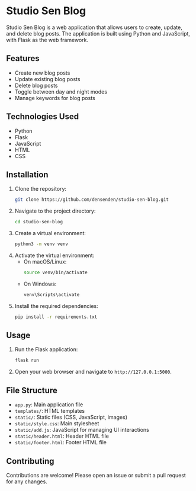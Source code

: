 # Studio Sen Blog

Studio Sen Blog is a web application that allows users to create, update, and delete blog posts. The application is built using Python and JavaScript, with Flask as the web framework.

## Features

- Create new blog posts
- Update existing blog posts
- Delete blog posts
- Toggle between day and night modes
- Manage keywords for blog posts

## Technologies Used

- Python
- Flask
- JavaScript
- HTML
- CSS

## Installation

1. Clone the repository:
    ```sh
    git clone https://github.com/densenden/studio-sen-blog.git
    ```
2. Navigate to the project directory:
    ```sh
    cd studio-sen-blog
    ```
3. Create a virtual environment:
    ```sh
    python3 -m venv venv
    ```
4. Activate the virtual environment:
    - On macOS/Linux:
        ```sh
        source venv/bin/activate
        ```
    - On Windows:
        ```sh
        venv\Scripts\activate
        ```
5. Install the required dependencies:
    ```sh
    pip install -r requirements.txt
    ```

## Usage

1. Run the Flask application:
    ```sh
    flask run
    ```
2. Open your web browser and navigate to `http://127.0.0.1:5000`.

## File Structure

- `app.py`: Main application file
- `templates/`: HTML templates
- `static/`: Static files (CSS, JavaScript, images)
- `static/style.css`: Main stylesheet
- `static/add.js`: JavaScript for managing UI interactions
- `static/header.html`: Header HTML file
- `static/footer.html`: Footer HTML file

## Contributing

Contributions are welcome! Please open an issue or submit a pull request for any changes.
